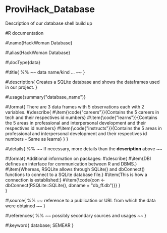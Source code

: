 # ProviHack_Database
Description of our database shell build up

#R documentation

#\name{HackWoman Database}

#\alias{HackWoman Database}

#\docType{data}

#\title{
%%   ~~ data name/kind ... ~~
}

#\description{
Creates a SQLite database and shows the dataframes used in our project.
}

#\usage{summary("database_name")}

#\format{
  There are 3 data frames with 5 observations each with 2 variables.
  #\describe{
    #\item{\code{"careers"}}{Contains the 5 careers in tech and their respectives id numbers}
    #\item{\code{"learns"}}{Contains the 5 areas in professional and interpersonal development and their respectives id numbers}
    #\item{\code{"instructs"}}{Contains the 5 areas in professional and interpersonal development and their respectives id numbers - Same as learns}
  }
}

#\details{
%%  ~~ If necessary, more details than the __description__ above ~~

#\format{
Additional information on packages: 
  #\describe{
    #\item{DBI defines an interface for communication between R and DBMS.}
    #\item{Whereas, RSQLite allows through SQLite() and dbConnect() functions to connect to a SQLite database file.}
    #\item{This is how a connection is established:}
    #\item{\code{con <- dbConnect(RSQLite::SQLite(), dbname = "db_ff.db")}}
  }  
}

#\source{
%%  ~~ reference to a publication or URL from which the data were obtained ~~
}

#\references{
%%  ~~ possibly secondary sources and usages ~~
}

#\keyword{
database; SEMEAR
}

